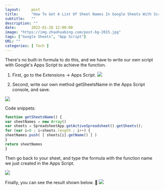 ```yaml
---
layout:     post 
title:      "How To Get A List Of Sheet Names In Google Sheets With Script?"
subtitle:   ""
description: ""
date:       2022-01-28 12:00:00
image: "https://img.zhaohuabing.com/post-bg-2015.jpg"
tags: ["Google Sheets", "App Script"]
URL: ""
categories: [ Tech ]
---
```


There's no built-in formula to do this, and we have to write our own script with Google's Apps Script to achieve the function.

1. First, go to the Extensions → Apps Script.
![](/img/tech/2022-05-26/1.png)

2. Second, write our own method getSheetsName in the Apps Script console, and save.


![](/img/tech/2022-05-26/2.png)

Code snippets:
``` js
function getSheetsName() {
var sheetNames = new Array()
var sheets = SpreadsheetApp.getActiveSpreadsheet().getSheets();
for (var i=0 ; i<sheets.length ; i++) {
sheetNames.push( [ sheets[i].getName() ] )
}
return sheetNames
}
```
Then go back to your sheet, and type the formula with the function name we just created in the Apps Script.

![](/img/tech/2022-05-26/3.png)

Finally, you can see the result shown below. 🎉
![](/img/tech/2022-05-26/4.png)